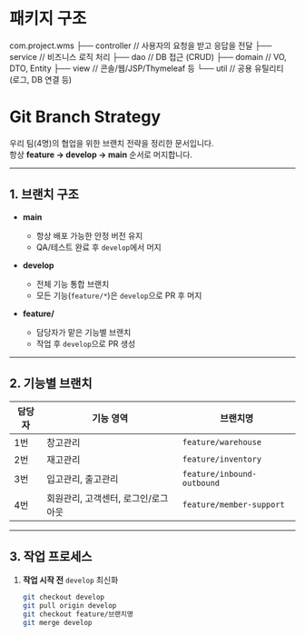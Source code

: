 # 패키지 구조
com.project.wms
 ├── controller   // 사용자의 요청을 받고 응답을 전달
 ├── service      // 비즈니스 로직 처리
 ├── dao          // DB 접근 (CRUD)
 ├── domain       // VO, DTO, Entity
 ├── view         // 콘솔/웹/JSP/Thymeleaf 등
 └── util         // 공용 유틸리티 (로그, DB 연결 등)


# Git Branch Strategy

우리 팀(4명)의 협업을 위한 브랜치 전략을 정리한 문서입니다.  
항상 **feature → develop → main** 순서로 머지합니다.  

---

## 1. 브랜치 구조

- **main**
  - 항상 배포 가능한 안정 버전 유지
  - QA/테스트 완료 후 `develop`에서 머지

- **develop**
  - 전체 기능 통합 브랜치
  - 모든 기능(`feature/*`)은 `develop`으로 PR 후 머지

- **feature/**
  - 담당자가 맡은 기능별 브랜치
  - 작업 후 `develop`으로 PR 생성

---

## 2. 기능별 브랜치

| 담당자 | 기능 영역 | 브랜치명 |
|--------|-----------|----------|
| 1번 | 창고관리 | `feature/warehouse` |
| 2번 | 재고관리 | `feature/inventory` |
| 3번 | 입고관리, 출고관리 | `feature/inbound-outbound` |
| 4번 | 회원관리, 고객센터, 로그인/로그아웃 | `feature/member-support` |

---

## 3. 작업 프로세스

1. **작업 시작 전** `develop` 최신화
   ```bash
   git checkout develop
   git pull origin develop
   git checkout feature/브랜치명
   git merge develop
